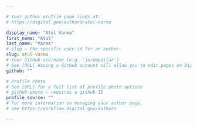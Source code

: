 ```yaml
---

# Your author profile page lives at:
# https://digital.gov/authors/atul-varma

display_name: "Atul Varma"
first_name: "Atul"
last_name: "Varma"
# slug — the specific user-id for an author.
slug: atul-varma
# Your GitHub username [e.g. 'jeremyzilar']
# See [URL] Having a GitHub account will allow you to edit pages on DigitalGov. The image used in your GitHub account can also be used to populate your digital.gov profile photo.
github: ""

# Profile Photo
# See [URL] for a full list of profile photo options
# github-photo — requires a github ID
profile_source: ""
# For more information on managing your author page,
# see https://workflow.digital.gov/authors

---
```

